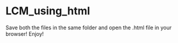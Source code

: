 # LCM_using_html
Save both the files in the same folder and open the .html file in your browser!
Enjoy!

